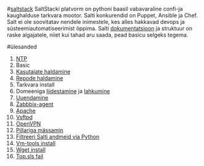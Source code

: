 #[saltstack](#)
SaltStacki platvorm on pythoni baasil vabavaraline confi-ja kaughalduse tarkvara mootor. Salti konkurendid on Puppet, Ansible ja Chef. Salt ei ole soovitatav nendele inimestele, kes alles hakkavad devops ja süsteemiautomatiseerimist õppima.
Salti [dokumentatsioon](https://docs.saltstack.com/en/latest/) ja struktuur on raske algajatele, niiet kui tahad aru saada, pead basicu selgeks tegema.

#ülesanded
1. [NTP](https://github.com/asjalik/saltstack/tree/master/salt/ntp)
2. Basic
3. [Kasutajate haldamine](https://github.com/asjalik/saltstack/blob/master/salt/users/init.sls)
4. [Repode haldamine](https://github.com/asjalik/saltstack/tree/master/salt/repod)
5. Tarkvara install
6. Domeeniga [liidestamine](https://github.com/asjalik/saltstack/tree/master/salt/sssd) ja [lahkumine](https://github.com/asjalik/saltstack/tree/master/salt/sssd_leaveDomain)
7. [Uuendamine](https://github.com/asjalik/saltstack/tree/master/salt/update)
8. [Zabbbix-agent](https://github.com/asjalik/saltstack/tree/master/salt/zabbix-agent)
9. [Apache](https://github.com/asjalik/saltstack/tree/master/salt/apache)
10. [Vsftpd](https://github.com/asjalik/saltstack/tree/master/salt/vsftpd)
11. [OpenVPN](https://github.com/asjalik/saltstack/tree/master/salt/openvpn)
12. [Pillariga mässamin](https://github.com/asjalik/saltstack/tree/master/pillar)
13. [Filtreeri Salti andmeid via Python](https://github.com/asjalik/saltstack/tree/master/salt/scriptid)
14. [Vm-tools install](https://github.com/asjalik/saltstack/tree/master/salt/vm-tools)
15. [Wget install](https://github.com/asjalik/saltstack/tree/master/salt/wget)
16. [Top.sls fail](https://github.com/asjalik/saltstack/blob/master/salt/top.sls)
